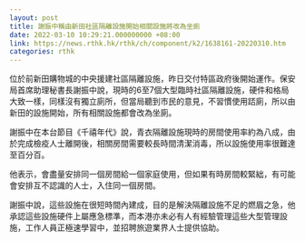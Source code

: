```yaml
---
layout: post
title: 謝振中稱由新田社區隔離設施開始相關設施將改為坐廁
date: 2022-03-10 10:29:21.000000000 +08:00
link: https://news.rthk.hk/rthk/ch/component/k2/1638161-20220310.htm
categories: rthk
---
```


位於前新田購物城的中央援建社區隔離設施，昨日交付特區政府後開始運作。保安局首席助理秘書長謝振中說，現時的6至7個大型臨時社區隔離設施，硬件和格局大致一樣，同樣沒有獨立廁所，但當局聽到市民的意見，不習慣使用踎廁，所以由新田的設施開始，所有相關設施都會改為坐廁。

謝振中在本台節目《千禧年代》說，青衣隔離設施現時的房間使用率約為八成，由於完成檢疫人士離開後，相關房間需要較長時間清潔消毒，所以設施使用率很難達至百分百。

他表示，會盡量安排同一個房間給一個家庭使用，但如果有時房間較緊絀，有可能會安排互不認識的人士，入住同一個房間。

謝振中說，這些設施在很短時間內建成，目的是解決隔離設施不足的燃眉之急，他承認這些設施硬件上屬應急標準，而本港亦未必有人有經驗管理這些大型管理設施，工作人員正極速學習中，並招聘旅遊業界人士提供協助。
